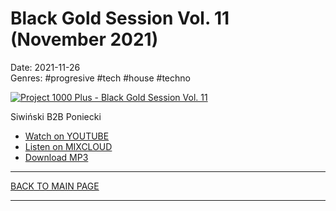 # Black Gold Session Vol. 11 (November 2021)

Date: 2021-11-26  
Genres: #progresive #tech #house #techno  

[![Project 1000 Plus - Black Gold Session Vol. 11](https://thumbnailer.mixcloud.com/unsafe/300x300/extaudio/2/9/4/3/2cb2-97e0-421b-8164-25c7c9e4a5f6)](https://www.youtube.com/watch?v=SKROaJy1tLQ)

Siwiński B2B Poniecki

* [Watch on YOUTUBE](https://www.youtube.com/watch?v=SKROaJy1tLQ)
* [Listen on MIXCLOUD](https://www.mixcloud.com/project1000plus/black-gold-session-vol-11-november-2021/)
* [Download MP3](https://1drv.ms/u/s!AmzuuXrjf51v394nH1BJwmpSU0twcA?e=d7l2hk)


----

[BACK TO MAIN PAGE](./README.md)

----